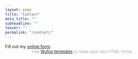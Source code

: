 ```yaml
---
layout: page
title: "Contact"
meta_title: ""
subheadline: ""
teaser: ""
permalink: "/contact/"
---
```

<div id="wufoo-z5xaumd1enkh4d">
Fill out my <a href="https://theinternationalkovilanstudygroup.wufoo.com/forms/z5xaumd1enkh4d">online form</a>.
</div>
<div id="wuf-adv" style="font-family:inherit;font-size: small;color:#a7a7a7;text-align:center;display:block;">Use <a href="http://www.wufoo.com/gallery/templates/">Wufoo templates</a> to make your own HTML forms.</div>
<script type="text/javascript">var z5xaumd1enkh4d;(function(d, t) {
var s = d.createElement(t), options = {
'userName':'theinternationalkovilanstudygroup',
'formHash':'z5xaumd1enkh4d',
'autoResize':true,
'height':'574',
'async':true,
'host':'wufoo.com',
'header':'show',
'ssl':true};
s.src = ('https:' == d.location.protocol ? 'https://' : 'http://') + 'www.wufoo.com/scripts/embed/form.js';
s.onload = s.onreadystatechange = function() {
var rs = this.readyState; if (rs) if (rs != 'complete') if (rs != 'loaded') return;
try { z5xaumd1enkh4d = new WufooForm();z5xaumd1enkh4d.initialize(options);z5xaumd1enkh4d.display(); } catch (e) {}};
var scr = d.getElementsByTagName(t)[0], par = scr.parentNode; par.insertBefore(s, scr);
})(document, 'script');</script>

